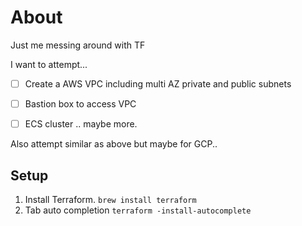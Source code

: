 # About
Just me messing around with TF

I want to attempt...

- [ ] Create a AWS VPC including multi AZ private and public subnets
- [ ] Bastion box to access VPC
- [ ] ECS cluster
.. maybe more.



Also attempt similar as above but maybe for GCP..


## Setup

1. Install Terraform. `brew install terraform`
2. Tab auto completion `terraform -install-autocomplete`
